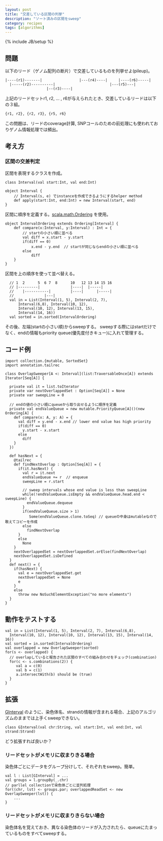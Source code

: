 ```yaml
---
layout: post
title: "交差している区間の列挙"
description: "ソート済みの区間をsweep"
category: recipes
tags: [algorithms]
---
```

{% include JB/setup %}

## 問題

以下のリード（ゲノム配列の断片）で交差しているものを列挙せよ(pileup)。

	|----(r1)-------|                 |---(r4)----|     |----(r6)-----|
	  |-----(r2)----------|                         |---(r5)---|
	                   |--(r3)----|

上記のリードセットr1, r2, ... , r6が与えられたとき、交差しているリードは以下の３組。

	{r1, r2}, {r2, r3}, {r5, r6}

この問題は、リードのcoverage計算, SNPコールのための前処理にも使われておりゲノム情報処理では頻出。

## 考え方

### 区間の交差判定

区間を表現するクラスを作成。

	class Interval(val start:Int, val end:Int)

	object Interval {
		// Interval(s, e) でinstanceを作成できるようにするhelper method
		def apply(start:Int, end:Int) = new Interval(start, end)
	}

区間に順序を定義する。[scala.math.Ordering](http://www.scala-lang.org/api/current/scala/math/Ordering.html) を使用。
	
	object IntervalOrdering extends Ordering[Interval] {
		def compare(x:Interval, y:Interval) : Int = {
			// startの小さい順に並べる
			val diff = x.start - y.start
			if(diff == 0)
				x.end - y.end  // startが同じならendの小さい順に並べる
			else
				diff
		}
	}
	
区間を上の順序を使って並べ替える。

      // 1  2      5  6 7  8      10   12 13 14 15 16
      // |---------|              |----|  |-----|
      //    |-----------|         |----|      |-----|
      //              |---|
	  val in = List(Interval(1, 5), Interval(2, 7), 
		  Interval(6,8), Interval(10, 12), 
		  Interval(10, 12), Interval(13, 15), 
		  Interval(14, 16))
	  val sorted = in.sorted(IntervalOrdering)
  
	
その後、左端(startの小さい順)からsweepする。
sweepする際にはstartだけでなく、endの情報もpriority queue(優先度付きキュー)に入れて管理する。


## コード例

    import collection.{mutable, SortedSet}
    import annotation.tailrec

    class OverlapSweeper[A <: Interval](list:TraversableOnce[A]) extends Iterator[Seq[A]] {
    
      private val it = list.toIterator
      private var nextOverlappedSet : Option[Seq[A]] = None
      private var sweepLine = 0

	  // endの値の小さい順にqueueから取り出せるように順序を定義
      private val endValueQueue = new mutable.PriorityQueue[A]()(new Ordering[A] {
        def compare(x: A, y: A) = {
          val diff = y.end - x.end // lower end value has high priority
          if(diff == 0)
            y.start - x.start
          else
            diff
        }
      })
    
      def hasNext = {
        @tailrec
        def findNextOverlap : Option[Seq[A]] = {
          if(it.hasNext) {
            val r = it.next
            endValueQueue += r  // enqueue
            sweepLine = r.start
    
            // sweep intervals whose end value is less than sweepLine
            while(!endValueQueue.isEmpty && endValueQueue.head.end < sweepLine) {
              endValueQueue.dequeue
            }
            if(endValueQueue.size > 1)
               Some(endValueQueue.clone.toSeq) // queueの中身はmutableなので敢えてコピーを作成
            else
              findNextOverlap
          }
          else
            None
        }
        nextOverlappedSet = nextOverlappedSet.orElse(findNextOverlap)
        nextOverlappedSet.isDefined
      }
      def next() = {
        if(hasNext) {
          val e = nextOverlappedSet.get
          nextOverlappedSet = None
          e
        }
        else
          throw new NoSuchElementException("no more elements")
      }
    }

## 動作をテストする

    val in = List(Interval(1, 5), Interval(2, 7), Interval(6,8), 
	  Interval(10, 12), Interval(10, 12), Interval(13, 15), Interval(14, 16))
    val sorted = in.sorted(IntervalOrdering)
    val overlapped = new OverlapSweeper(sorted)
    for(s <- overlapped) {
      // overlapしていると報告された区間のすべての組み合わせをチェック(combination)
      for(c <- s.combinations(2)) {
         val a = c(0)
         val b = c(1)
         a.intersectWith(b) should be (true)
      }
    }


## 拡張

[GInterval](https://github.com/xerial/genome-weaver/blob/fba37256f6d372993989cc8e77bfab02a6700ae7/lens/src/main/scala/utgenome/weaver/lens/GenomeRange.scala#L258)
のように、染色体名、strandの情報が含まれる場合、上記のアルゴリズムのままでは上手くsweepできない。

	class GInterval(val chr:String, val start:Int, val end:Int, val strand:Strand) 

どう拡張すれば良いか？

### リードセットがメモリに収まりきる場合

染色体ごとにデータをグループ分けして、それぞれをsweep。簡単。

    val l : List[GInterval] = ...
    val groups = l.groupBy(_.chr) 
	// parllel collectionで染色体ごとに並列処理
	for((chr, lst) <- groups.par; overlappedReadSet <- new OverlapSweeper(lst)) {
	    ...
	}
  
### リードセットがメモリに収まりきらない場合

染色体名を覚えておき、異なる染色体のリードが入力されたら、queueにたまっているものをすべてsweepする。





